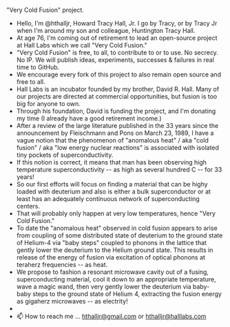 "Very Cold Fusion" project.
- Hello, I'm @hthalljr, Howard Tracy Hall, Jr. I go by Tracy, or by Tracy Jr when I'm around my son and colleague, Huntington Tracy Hall.
- At age 76, I'm coming out of retirement to lead an open-source project at Hall Labs which we call "Very Cold Fusion."
- "Very Cold Fusion" is free, to all, to contribute to or to use. No secrecy. No IP. We will publish ideas, experiments, successes & failures in real time to GitHub.
- We encourage every fork of this project to also remain open source and free to all.
- Hall Labs is an incubator founded by my brother, David R. Hall. Many of our projects are directed at commercial opportunities, but fusion is too big for anyone to own.
- Through his foundation, David is funding the project, and I'm donating my time (I already have a good retirement income.)
- After a review of the large literature published in the 33 years since the announcement by Fleischmann and Pons on March 23, 1989, I have a vague notion that the phenomenon of "anomalous heat" / aka "cold fusion" / aka "low energy nuclear reactions" is associated with isolated tiny pockets of superconductivity.
- If this notion is correct, it means that man has been observing high temperature superconductivity -- as high as several hundred C -- for 33 years!
- So our first efforts will focus on finding a material that can be highy loaded with deuterium and also is either a bulk superconductor or at least has an adequately continuous network of superconducting centers.
- That will probably only happen at very low temperatures, hence  "Very Cold Fusion."
- To date the "anomalous heat" observed in cold fusion appears to arise from coupling of some distributed state of deuterium to the ground state of Helium-4 via "baby steps" coupled to phonons in the lattice that gently lower the deuterium to the Helium ground state. This results in release of the energy of fusion via excitation of optical phonons at teraherz frequencies -- as heat.
- We propose to fashion a resonant microwave cavity out of a fusing, superconducting material, cool it down to an appropriate temperature, wave a magic wand, then very gently lower the deuterium via baby-baby steps to the ground state of Helium 4, extracting the fusion energy as gigaherz microwaves -- as electrity!
-   
- 📫 How to reach me ... hthalljr@gmail.com or hthalljr@halllabs.com

<!---
hthalljr/hthalljr is a ✨ special ✨ repository because its `README.md` (this file) appears on your GitHub profile.
You can click the Preview link to take a look at your changes.
--->
